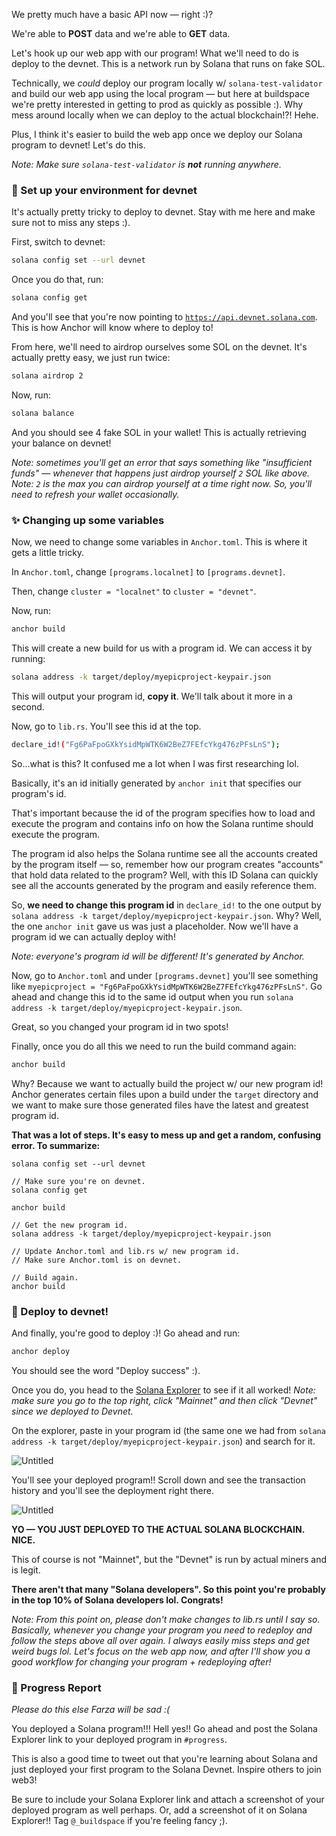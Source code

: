 We pretty much have a basic API now — right :)?

We're able to **POST** data and we're able to **GET** data.

Let's hook up our web app with our program! What we'll need to do is deploy to the devnet. This is a network run by Solana that runs on fake SOL.

Technically, we *could* deploy our program locally w/ `solana-test-validator` and build our web app using the local program — but here at buildspace we're pretty interested in getting to prod as quickly as possible :). Why mess around locally when we can deploy to the actual blockchain!?! Hehe.

Plus, I think it's easier to build the web app once we deploy our Solana program to devnet! Let's do this.

*Note: Make sure `solana-test-validator` is **not** running anywhere.*

### 🌳 Set up your environment for devnet

It's actually pretty tricky to deploy to devnet. Stay with me here and make sure not to miss any steps :).

First, switch to devnet:

```bash
solana config set --url devnet
```

Once you do that, run:

```bash
solana config get
```

And you'll see that you're now pointing to [`https://api.devnet.solana.com`](https://api.devnet.solana.com/). This is how Anchor will know where to deploy to!

From here, we'll need to airdrop ourselves some SOL on the devnet. It's actually pretty easy, we just run twice:

```bash
solana airdrop 2
```

Now, run:

```bash
solana balance
```

And you should see 4 fake SOL in your wallet! This is actually retrieving your balance on devnet!

*Note: sometimes you'll get an error that says something like "insufficient funds" — whenever that happens just airdrop yourself `2` SOL like above. Note: `2` is the max you can airdrop yourself at a time right now. So, you'll need to refresh your wallet occasionally.*

### ✨ Changing up some variables

Now, we need to change some variables in `Anchor.toml`. This is where it gets a little tricky.

In `Anchor.toml`, change `[programs.localnet]` to `[programs.devnet]`.

Then, change `cluster = "localnet"` to `cluster = "devnet"`.

Now, run:

```bash
anchor build
```

This will create a new build for us with a program id. We can access it by running:

```bash
solana address -k target/deploy/myepicproject-keypair.json
```

This will output your program id, **copy it**. We'll talk about it more in a second.

Now, go to `lib.rs`. You'll see this id at the top.

```bash
declare_id!("Fg6PaFpoGXkYsidMpWTK6W2BeZ7FEfcYkg476zPFsLnS");
```

So...what is this? It confused me a lot when I was first researching lol.

Basically, it's an id initially generated by `anchor init` that specifies our program's id.

That's important because the id of the program specifies how to load and execute the program and contains info on how the Solana runtime should execute the program.

The program id also helps the Solana runtime see all the accounts created by the program itself — so, remember how our program creates "accounts" that hold data related to the program? Well, with this ID Solana can quickly see all the accounts generated by the program and easily reference them.

So, **we need to change this program id** in `declare_id!` to the one output by `solana address -k target/deploy/myepicproject-keypair.json`. Why? Well, the one `anchor init` gave us was just a placeholder. Now we'll have a program id we can actually deploy with!

*Note: everyone's program id will be different! It's generated by Anchor.*

Now, go to `Anchor.toml` and under `[programs.devnet]` you'll see something like `myepicproject = "Fg6PaFpoGXkYsidMpWTK6W2BeZ7FEfcYkg476zPFsLnS"`. Go ahead and change this id to the same id output when you run `solana address -k target/deploy/myepicproject-keypair.json`.

Great, so you changed your program id in two spots!

Finally, once you do all this we need to run the build command again:

```bash
anchor build
```

Why? Because we want to actually build the project w/ our new program id! Anchor generates certain files upon a build under the `target` directory and we want to make sure those generated files have the latest and greatest program id.

**That was a lot of steps. It's easy to mess up and get a random, confusing error. To summarize:**

```
solana config set --url devnet

// Make sure you're on devnet.
solana config get

anchor build

// Get the new program id.
solana address -k target/deploy/myepicproject-keypair.json

// Update Anchor.toml and lib.rs w/ new program id.
// Make sure Anchor.toml is on devnet.

// Build again.
anchor build
```

### 🚀 Deploy to devnet!

And finally, you're good to deploy :)! Go ahead and run:

```bash
anchor deploy
```

You should see the word "Deploy success" :).

Once you do, you head to the [Solana Explorer](https://explorer.solana.com/?cluster=devnet) to see if it all worked! *Note: make sure you go to the top right, click "Mainnet" and then click "Devnet" since we deployed to Devnet.*

On the explorer, paste in your program id (the same one we had from `solana address -k target/deploy/myepicproject-keypair.json`) and search for it. 

![Untitled](https://i.imgur.com/U2wgQpj.png)

You'll see your deployed program!! Scroll down and see the transaction history and you'll see the deployment right there.

![Untitled](https://i.imgur.com/KeTHI7p.png)

**YO — YOU JUST DEPLOYED TO THE ACTUAL SOLANA BLOCKCHAIN. NICE.**

This of course is not "Mainnet", but the "Devnet" is run by actual miners and is legit.

**There aren't that many "Solana developers". So this point you're probably in the top 10% of Solana developers lol. Congrats!**

*Note: From this point on, please don't make changes to lib.rs until I say so. Basically, whenever you change your program you need to redeploy and follow the steps above all over again. I always easily miss steps and get weird bugs lol. Let's focus on the web app now, and after I'll show you a good workflow for changing your program + redeploying after!*

### 🚨 Progress Report

*Please do this else Farza will be sad :(*

You deployed a Solana program!!! Hell yes!! Go ahead and post the Solana Explorer link to your deployed program in `#progress`.

This is also a good time to tweet out that you're learning about Solana and just deployed your first program to the Solana Devnet. Inspire others to join web3!

Be sure to include your Solana Explorer link and attach a screenshot of your deployed program as well perhaps. Or, add a screenshot of it on Solana Explorer!! Tag `@_buildspace` if you're feeling fancy ;).
